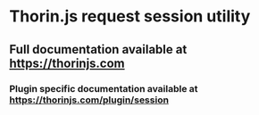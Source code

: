 # Thorin.js request session utility
## Full documentation available at https://thorinjs.com

### Plugin specific documentation available at https://thorinjs.com/plugin/session